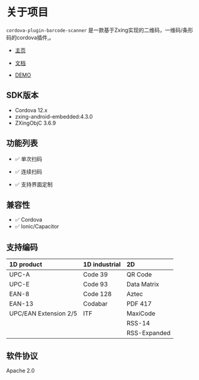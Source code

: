 # 关于项目

`cordova-plugin-barcode-scanner` 是一款基于Zxing实现的二维码，一维码/条形码的cordova插件,。



- [主页](https://byteee.fund/project/cordova-plugin-barcode-scanner)

- [文档](https://byteee.fund/doc/cordova-plugin-barcode-scanner/)

- [DEMO](https://github.com/byteee-fund/cordova-plugin-barcode-scanner-demo)

  

## SDK版本

- Cordova 12.x
- zxing-android-embedded:4.3.0
- ZXingObjC 3.6.9



## 功能列表

- ✅ 单次扫码

- ✅ 连续扫码   

- ✅ 支持界面定制   

  

## 兼容性

- ✅ Cordova
- ✅ Ionic/Capacitor

## 支持编码

| 1D product            | 1D industrial | 2D             |
|:----------------------|:--------------|:---------------|
| UPC-A                 | Code 39       | QR Code        |
| UPC-E                 | Code 93       | Data Matrix    |
| EAN-8                 | Code 128      | Aztec          |
| EAN-13                | Codabar       | PDF 417        |
| UPC/EAN Extension 2/5 | ITF           | MaxiCode       |
|                       |               | RSS-14         |
|                       |               | RSS-Expanded   |

## 软件协议

Apache 2.0
